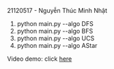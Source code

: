 ﻿21120517 - Nguyễn Thúc Minh Nhật

1. python main.py --algo DFS
2. python main.py --algo BFS
3. python main.py --algo UCS
4. python main.py --algo AStar

Video demo: click [here](https://www.youtube.com/watch?v=G5L49Pz30JM)

